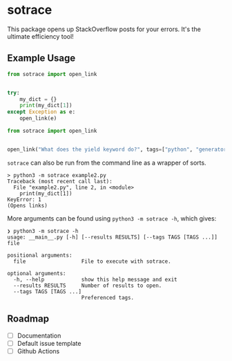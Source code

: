 # sotrace
This package opens up StackOverflow posts for your errors. It's the ultimate efficiency tool!

## Example Usage
```py
from sotrace import open_link


try:
    my_dict = {}
    print(my_dict[1])
except Exception as e:
    open_link(e)
```
```py
from sotrace import open_link


open_link("What does the yield keyword do?", tags=["python", "generator"], num_of_results=3)
```

`sotrace` can also be run from the command line as a wrapper of sorts.
```
> python3 -m sotrace example2.py
Traceback (most recent call last):
  File "example2.py", line 2, in <module>
    print(my_dict[1])
KeyError: 1
(Opens links)
```
More arguments can be found using `python3 -m sotrace -h`, which gives:
```
❯ python3 -m sotrace -h
usage: __main__.py [-h] [--results RESULTS] [--tags TAGS [TAGS ...]] file

positional arguments:
  file                  File to execute with sotrace.

optional arguments:
  -h, --help            show this help message and exit
  --results RESULTS     Number of results to open.
  --tags TAGS [TAGS ...]
                        Preferenced tags.
```

## Roadmap
- [ ] Documentation
- [ ] Default issue template
- [ ] Github Actions
